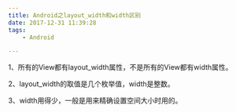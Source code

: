 ```yaml
---
title: Android之layout_width和width区别
date: 2017-12-31 11:39:28
tags:
	- Android

---
```




1、所有的View都有layout_width属性，不是所有的View都有width属性。

2、layout_width的取值是几个枚举值，width是整数。

3、width用得少，一般是用来精确设置空间大小时用的。


